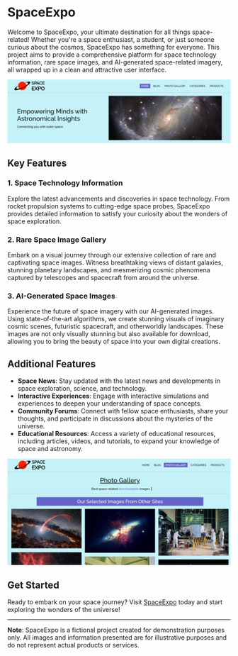 # SpaceExpo

Welcome to SpaceExpo, your ultimate destination for all things space-related! Whether you're a space enthusiast, a student, or just someone curious about the cosmos, SpaceExpo has something for everyone. This project aims to provide a comprehensive platform for space technology information, rare space images, and AI-generated space-related imagery, all wrapped up in a clean and attractive user interface.

![Main Title Image](./assets/Readme%20Pictures/upper-title.png)

## Key Features

### 1. Space Technology Information

Explore the latest advancements and discoveries in space technology. From rocket propulsion systems to cutting-edge space probes, SpaceExpo provides detailed information to satisfy your curiosity about the wonders of space exploration.

### 2. Rare Space Image Gallery

Embark on a visual journey through our extensive collection of rare and captivating space images. Witness breathtaking views of distant galaxies, stunning planetary landscapes, and mesmerizing cosmic phenomena captured by telescopes and spacecraft from around the universe.

### 3. AI-Generated Space Images

Experience the future of space imagery with our AI-generated images. Using state-of-the-art algorithms, we create stunning visuals of imaginary cosmic scenes, futuristic spacecraft, and otherworldly landscapes. These images are not only visually stunning but also available for download, allowing you to bring the beauty of space into your own digital creations.

## Additional Features

- **Space News**: Stay updated with the latest news and developments in space exploration, science, and technology.
- **Interactive Experiences**: Engage with interactive simulations and experiences to deepen your understanding of space concepts.
- **Community Forums**: Connect with fellow space enthusiasts, share your thoughts, and participate in discussions about the mysteries of the universe.
- **Educational Resources**: Access a variety of educational resources, including articles, videos, and tutorials, to expand your knowledge of space and astronomy.

![Photo Gallery Page](./assets/Readme%20Pictures/photo-gallery.png)

## Get Started

Ready to embark on your space journey? Visit [SpaceExpo](https://) today and start exploring the wonders of the universe!

---

**Note**: SpaceExpo is a fictional project created for demonstration purposes only. All images and information presented are for illustrative purposes and do not represent actual products or services.
